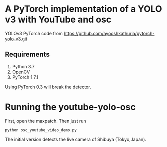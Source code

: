 # A PyTorch implementation of a YOLO v3 with YouTube and osc

YOLOv3 PyTorch code from https://github.com/ayooshkathuria/pytorch-yolo-v3.git

## Requirements
1. Python 3.7
2. OpenCV
3. PyTorch 1.7.1

Using PyTorch 0.3 will break the detector.

# Running the youtube-yolo-osc

First, open the maxpatch. Then just run
```
python osc_youtube_video_demo.py
```

The initial version detects the live camera of Shibuya (Tokyo,Japan).